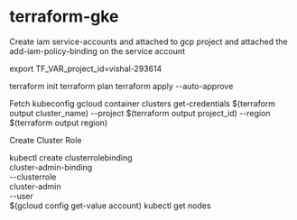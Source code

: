 # terraform-gke

Create iam service-accounts  and attached to gcp project and attached the add-iam-policy-binding on the service account

export TF_VAR_project_id=vishal-293614


terraform init 
terraform plan 
terraform apply --auto-approve 


Fetch kubeconfig
gcloud container clusters get-credentials $(terraform output cluster_name) --project $(terraform output project_id) --region $(terraform output region)




Create Cluster Role

kubectl create clusterrolebinding \
    cluster-admin-binding \
    --clusterrole \
    cluster-admin \
    --user \
    $(gcloud config get-value account)
kubectl get nodes
